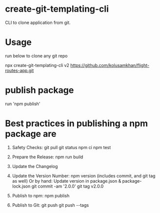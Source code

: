 # create-git-templating-cli
CLI to clone application from git.

# Usage
run below to clone any git repo

npx create-git-templating-cli v2 https://github.com/kolusamkhan/flight-routes-app.git

# publish package
run 'npm publish'

# Best practices in publishing a npm package are
1. Safety Checks:
    git pull
    git status
    npm ci
    npm test
2. Prepare the Release:
    npm run build
   
3. Update the Changelog

4. Update the Version Number:
        npm version (includes commit, and git tag as well)
   Or by hand:
     Update version in package.json & package-lock.json
      git commit -am '2.0.0'
      git tag v2.0.0
5. Publish to npm:
    npm publish
6. Publish to Git:
    git push
    git push --tags
